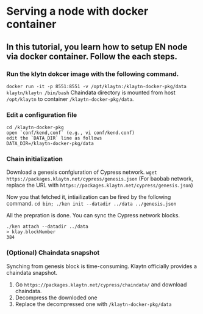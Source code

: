 # Serving a node with docker container <a id="docker-setup"></a>

## In this tutorial, you learn how to setup EN node via docker container. Follow the each steps.

### Run the klytn dokcer image with the following command.
`docker run -it -p 8551:8551 -v /opt/klaytn:/klaytn-docker-pkg/data klaytn/klaytn /bin/bash`
Chaindata directory is mounted from host `/opt/klaytn` to container `/klaytn-docker-pkg/data`.

### Edit a configuration file
```
cd /klaytn-docker-pkg
open `conf/kend,conf` (e.g., vi conf/kend.conf)
edit the `DATA_DIR` line as follows
DATA_DIR=/klaytn-docker-pkg/data
```

### Chain initialization
Download a genesis confgiuration of Cypress network.
`wget https://packages.klaytn.net/cypress/genesis.json` (For baobab network, replace the URL with `https://packages.klaytn.net/cypress/genesis.json`)

Now you that fetched it, intiailization can be fired by the following command.
`cd bin; ./ken init --datadir ../data ../genesis.json`

All the prepration is done. You can sync the Cypress network blocks.
```
./ken attach --datadir ../data
> klay.blockNumber
384
```

### (Optional) Chaindata snapshot
Synching from genesis block is time-consuming. Klaytn officially provides a chaindata snapshot.
1. Go `https://packages.klaytn.net/cypress/chaindata/` and download chaindata.
2. Decompress the downloded one
3. Replace the decompressed one with `/klaytn-docker-pkg/data`
